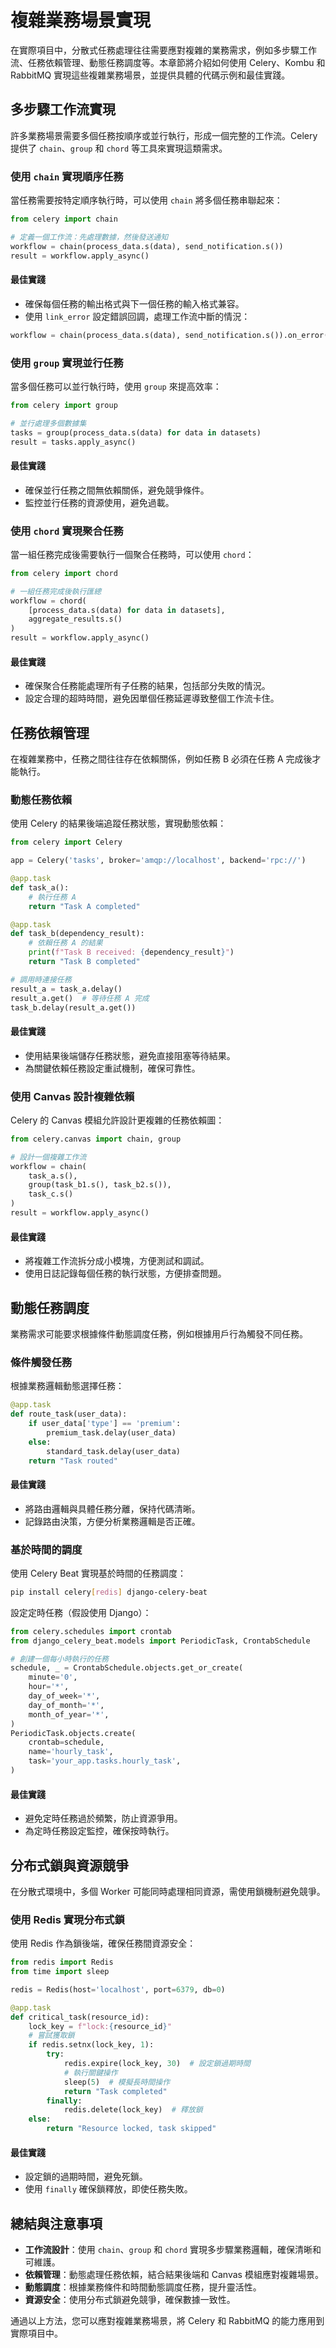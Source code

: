 # 複雜業務場景實現

在實際項目中，分散式任務處理往往需要應對複雜的業務需求，例如多步驟工作流、任務依賴管理、動態任務調度等。本章節將介紹如何使用 Celery、Kombu 和 RabbitMQ 實現這些複雜業務場景，並提供具體的代碼示例和最佳實踐。

## 多步驟工作流實現

許多業務場景需要多個任務按順序或並行執行，形成一個完整的工作流。Celery 提供了 `chain`、`group` 和 `chord` 等工具來實現這類需求。

### 使用 `chain` 實現順序任務

當任務需要按特定順序執行時，可以使用 `chain` 將多個任務串聯起來：

```python
from celery import chain

# 定義一個工作流：先處理數據，然後發送通知
workflow = chain(process_data.s(data), send_notification.s())
result = workflow.apply_async()
```

#### 最佳實踐
- 確保每個任務的輸出格式與下一個任務的輸入格式兼容。
- 使用 `link_error` 設定錯誤回調，處理工作流中斷的情況：

```python
workflow = chain(process_data.s(data), send_notification.s()).on_error(handle_error.s())
```

### 使用 `group` 實現並行任務

當多個任務可以並行執行時，使用 `group` 來提高效率：

```python
from celery import group

# 並行處理多個數據集
tasks = group(process_data.s(data) for data in datasets)
result = tasks.apply_async()
```

#### 最佳實踐
- 確保並行任務之間無依賴關係，避免競爭條件。
- 監控並行任務的資源使用，避免過載。

### 使用 `chord` 實現聚合任務

當一組任務完成後需要執行一個聚合任務時，可以使用 `chord`：

```python
from celery import chord

# 一組任務完成後執行匯總
workflow = chord(
    [process_data.s(data) for data in datasets],
    aggregate_results.s()
)
result = workflow.apply_async()
```

#### 最佳實踐
- 確保聚合任務能處理所有子任務的結果，包括部分失敗的情況。
- 設定合理的超時時間，避免因單個任務延遲導致整個工作流卡住。

## 任務依賴管理

在複雜業務中，任務之間往往存在依賴關係，例如任務 B 必須在任務 A 完成後才能執行。

### 動態任務依賴

使用 Celery 的結果後端追蹤任務狀態，實現動態依賴：

```python
from celery import Celery

app = Celery('tasks', broker='amqp://localhost', backend='rpc://')

@app.task
def task_a():
    # 執行任務 A
    return "Task A completed"

@app.task
def task_b(dependency_result):
    # 依賴任務 A 的結果
    print(f"Task B received: {dependency_result}")
    return "Task B completed"

# 調用時連接任務
result_a = task_a.delay()
result_a.get()  # 等待任務 A 完成
task_b.delay(result_a.get())
```

#### 最佳實踐
- 使用結果後端儲存任務狀態，避免直接阻塞等待結果。
- 為關鍵依賴任務設定重試機制，確保可靠性。

### 使用 Canvas 設計複雜依賴

Celery 的 Canvas 模組允許設計更複雜的任務依賴圖：

```python
from celery.canvas import chain, group

# 設計一個複雜工作流
workflow = chain(
    task_a.s(),
    group(task_b1.s(), task_b2.s()),
    task_c.s()
)
result = workflow.apply_async()
```

#### 最佳實踐
- 將複雜工作流拆分成小模塊，方便測試和調試。
- 使用日誌記錄每個任務的執行狀態，方便排查問題。

## 動態任務調度

業務需求可能要求根據條件動態調度任務，例如根據用戶行為觸發不同任務。

### 條件觸發任務

根據業務邏輯動態選擇任務：

```python
@app.task
def route_task(user_data):
    if user_data['type'] == 'premium':
        premium_task.delay(user_data)
    else:
        standard_task.delay(user_data)
    return "Task routed"
```

#### 最佳實踐
- 將路由邏輯與具體任務分離，保持代碼清晰。
- 記錄路由決策，方便分析業務邏輯是否正確。

### 基於時間的調度

使用 Celery Beat 實現基於時間的任務調度：

```bash
pip install celery[redis] django-celery-beat
```

設定定時任務（假設使用 Django）：

```python
from celery.schedules import crontab
from django_celery_beat.models import PeriodicTask, CrontabSchedule

# 創建一個每小時執行的任務
schedule, _ = CrontabSchedule.objects.get_or_create(
    minute='0',
    hour='*',
    day_of_week='*',
    day_of_month='*',
    month_of_year='*',
)
PeriodicTask.objects.create(
    crontab=schedule,
    name='hourly_task',
    task='your_app.tasks.hourly_task',
)
```

#### 最佳實踐
- 避免定時任務過於頻繁，防止資源爭用。
- 為定時任務設定監控，確保按時執行。

## 分布式鎖與資源競爭

在分散式環境中，多個 Worker 可能同時處理相同資源，需使用鎖機制避免競爭。

### 使用 Redis 實現分布式鎖

使用 Redis 作為鎖後端，確保任務間資源安全：

```python
from redis import Redis
from time import sleep

redis = Redis(host='localhost', port=6379, db=0)

@app.task
def critical_task(resource_id):
    lock_key = f"lock:{resource_id}"
    # 嘗試獲取鎖
    if redis.setnx(lock_key, 1):
        try:
            redis.expire(lock_key, 30)  # 設定鎖過期時間
            # 執行關鍵操作
            sleep(5)  # 模擬長時間操作
            return "Task completed"
        finally:
            redis.delete(lock_key)  # 釋放鎖
    else:
        return "Resource locked, task skipped"
```

#### 最佳實踐
- 設定鎖的過期時間，避免死鎖。
- 使用 `finally` 確保鎖釋放，即使任務失敗。

## 總結與注意事項

- **工作流設計**：使用 `chain`、`group` 和 `chord` 實現多步驟業務邏輯，確保清晰和可維護。
- **依賴管理**：動態處理任務依賴，結合結果後端和 Canvas 模組應對複雜場景。
- **動態調度**：根據業務條件和時間動態調度任務，提升靈活性。
- **資源安全**：使用分布式鎖避免競爭，確保數據一致性。

通過以上方法，您可以應對複雜業務場景，將 Celery 和 RabbitMQ 的能力應用到實際項目中。
